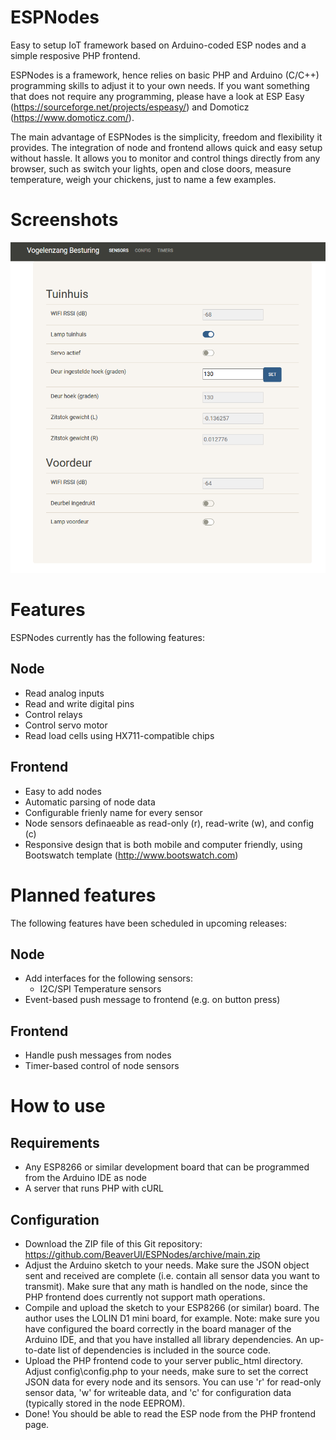 # ESPNodes
Easy to setup IoT framework based on Arduino-coded ESP nodes and a simple resposive PHP frontend.

ESPNodes is a framework, hence relies on basic PHP and Arduino (C/C++) programming skills to adjust it to your own needs. If you want something that does not require any programming, please have a look at ESP Easy (https://sourceforge.net/projects/espeasy/) and Domoticz (https://www.domoticz.com/).

The main advantage of ESPNodes is the simplicity, freedom and flexibility it provides. The integration of node and frontend allows quick and easy setup without hassle. It allows you to monitor and control things directly from any browser, such as switch your lights, open and close doors, measure temperature, weigh your chickens, just to name a few examples.


# Screenshots
![Frontend sensors page](/Screenshots/Frontend_example_1.png)


# Features
ESPNodes currently has the following features:

## Node
* Read analog inputs
* Read and write digital pins
* Control relays
* Control servo motor
* Read load cells using HX711-compatible chips

## Frontend
* Easy to add nodes
* Automatic parsing of node data
* Configurable frienly name for every sensor
* Node sensors definaeable as read-only (r), read-write (w), and config (c)
* Responsive design that is both mobile and computer friendly, using Bootswatch template (http://www.bootswatch.com)


# Planned features
The following features have been scheduled in upcoming releases:

## Node
* Add interfaces for the following sensors:
	* I2C/SPI Temperature sensors
* Event-based push message to frontend (e.g. on button press)

## Frontend
* Handle push messages from nodes
* Timer-based control of node sensors


# How to use

## Requirements
* Any ESP8266 or similar development board that can be programmed from the Arduino IDE as node
* A server that runs PHP with cURL

## Configuration
* Download the ZIP file of this Git repository: https://github.com/BeaverUI/ESPNodes/archive/main.zip
* Adjust the Arduino sketch to your needs. Make sure the JSON object sent and received are complete (i.e. contain all sensor data you want to transmit). Make sure that any math is handled on the node, since the PHP frontend does currently not support math operations.
* Compile and upload the sketch to your ESP8266 (or similar) board. The author uses the LOLIN D1 mini board, for example.
Note: make sure you have configured the board correctly in the board manager of the Arduino IDE, and that you have installed all library dependencies. An up-to-date list of dependencies is included in the source code.
* Upload the PHP frontend code to your server public_html directory. Adjust config\config.php to your needs, make sure to set the correct JSON data for every node and its sensors. You can use 'r' for read-only sensor data, 'w' for writeable data, and 'c' for configuration data (typically stored in the node EEPROM).
* Done! You should be able to read the ESP node from the PHP frontend page.
